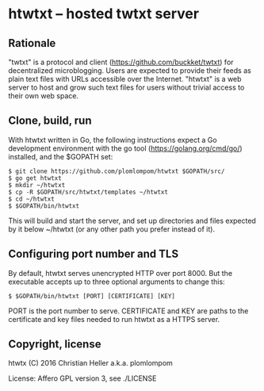 htwtxt – hosted twtxt server
============================

Rationale
---------

"twtxt" is a protocol and client (<https://github.com/buckket/twtxt>) for
decentralized microblogging. Users are expected to provide their feeds as plain
text files with URLs accessible over the Internet. "htwtxt" is a web server to
host and grow such text files for users without trivial access to their own web
space.

Clone, build, run
-----------------

With htwtxt written in Go, the following instructions expect a Go development
environment with the go tool (<https://golang.org/cmd/go/>) installed, and the
$GOPATH set:

    $ git clone https://github.com/plomlompom/htwtxt $GOPATH/src/
    $ go get htwtxt
    $ mkdir ~/htwtxt
    $ cp -R $GOPATH/src/htwtxt/templates ~/htwtxt
    $ cd ~/htwtxt
    $ $GOPATH/bin/htwtxt

This will build and start the server, and set up directories and files expected
by it below ~/htwtxt (or any other path you prefer instead of it).

Configuring port number and TLS
-------------------------------

By default, htwtxt serves unencrypted HTTP over port 8000. But the executable
accepts up to three optional arguments to change this:

    $ $GOPATH/bin/htwtxt [PORT] [CERTIFICATE] [KEY]

PORT is the port number to serve. CERTIFICATE and KEY are paths to the
certificate and key files needed to run htwtxt as a HTTPS server.

Copyright, license
------------------

htwtx (C) 2016 Christian Heller a.k.a. plomlompom

License: Affero GPL version 3, see ./LICENSE

